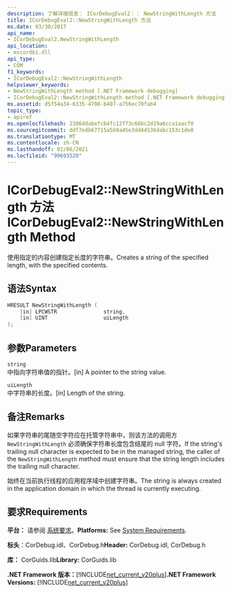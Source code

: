 ```yaml
---
description: 了解详细信息： ICorDebugEval2：： NewStringWithLength 方法
title: ICorDebugEval2::NewStringWithLength 方法
ms.date: 03/30/2017
api_name:
- ICorDebugEval2.NewStringWithLength
api_location:
- mscordbi.dll
api_type:
- COM
f1_keywords:
- ICorDebugEval2::NewStringWithLength
helpviewer_keywords:
- NewStringWithLength method [.NET Framework debugging]
- ICorDebugEval2::NewStringWithLength method [.NET Framework debugging]
ms.assetid: d5f54a34-6335-4708-b407-a756ec70fab4
topic_type:
- apiref
ms.openlocfilehash: 23864dabefcb4fc12f73c66bc2d19a6cca1aacf0
ms.sourcegitcommit: ddf7edb67715a5b9a45e3dd44536dabc153c1de0
ms.translationtype: MT
ms.contentlocale: zh-CN
ms.lasthandoff: 02/06/2021
ms.locfileid: "99693520"
---
```

# <a name="icordebugeval2newstringwithlength-method"></a><span data-ttu-id="dcfc4-103">ICorDebugEval2::NewStringWithLength 方法</span><span class="sxs-lookup"><span data-stu-id="dcfc4-103">ICorDebugEval2::NewStringWithLength Method</span></span>

<span data-ttu-id="dcfc4-104">使用指定的内容创建指定长度的字符串。</span><span class="sxs-lookup"><span data-stu-id="dcfc4-104">Creates a string of the specified length, with the specified contents.</span></span>  
  
## <a name="syntax"></a><span data-ttu-id="dcfc4-105">语法</span><span class="sxs-lookup"><span data-stu-id="dcfc4-105">Syntax</span></span>  
  
```cpp  
HRESULT NewStringWithLength (  
    [in] LPCWSTR               string,  
    [in] UINT                  uiLength  
);  
```  
  
## <a name="parameters"></a><span data-ttu-id="dcfc4-106">参数</span><span class="sxs-lookup"><span data-stu-id="dcfc4-106">Parameters</span></span>  

 `string`  
 <span data-ttu-id="dcfc4-107">中指向字符串值的指针。</span><span class="sxs-lookup"><span data-stu-id="dcfc4-107">[in] A pointer to the string value.</span></span>  
  
 `uiLength`  
 <span data-ttu-id="dcfc4-108">中字符串的长度。</span><span class="sxs-lookup"><span data-stu-id="dcfc4-108">[in] Length of the string.</span></span>  
  
## <a name="remarks"></a><span data-ttu-id="dcfc4-109">备注</span><span class="sxs-lookup"><span data-stu-id="dcfc4-109">Remarks</span></span>  

 <span data-ttu-id="dcfc4-110">如果字符串的尾随空字符应在托管字符串中，则该方法的调用方 `NewStringWithLength` 必须确保字符串长度包含结尾的 null 字符。</span><span class="sxs-lookup"><span data-stu-id="dcfc4-110">If the string's trailing null character is expected to be in the managed string, the caller of the `NewStringWithLength` method must ensure that the string length includes the trailing null character.</span></span>  
  
 <span data-ttu-id="dcfc4-111">始终在当前执行线程的应用程序域中创建字符串。</span><span class="sxs-lookup"><span data-stu-id="dcfc4-111">The string is always created in the application domain in which the thread is currently executing.</span></span>  
  
## <a name="requirements"></a><span data-ttu-id="dcfc4-112">要求</span><span class="sxs-lookup"><span data-stu-id="dcfc4-112">Requirements</span></span>  

 <span data-ttu-id="dcfc4-113">**平台：** 请参阅 [系统要求](../../get-started/system-requirements.md)。</span><span class="sxs-lookup"><span data-stu-id="dcfc4-113">**Platforms:** See [System Requirements](../../get-started/system-requirements.md).</span></span>  
  
 <span data-ttu-id="dcfc4-114">**标头**：CorDebug.idl、CorDebug.h</span><span class="sxs-lookup"><span data-stu-id="dcfc4-114">**Header:** CorDebug.idl, CorDebug.h</span></span>  
  
 <span data-ttu-id="dcfc4-115">**库：** CorGuids.lib</span><span class="sxs-lookup"><span data-stu-id="dcfc4-115">**Library:** CorGuids.lib</span></span>  
  
 <span data-ttu-id="dcfc4-116">**.NET Framework 版本：**[!INCLUDE[net_current_v20plus](../../../../includes/net-current-v20plus-md.md)]</span><span class="sxs-lookup"><span data-stu-id="dcfc4-116">**.NET Framework Versions:** [!INCLUDE[net_current_v20plus](../../../../includes/net-current-v20plus-md.md)]</span></span>
